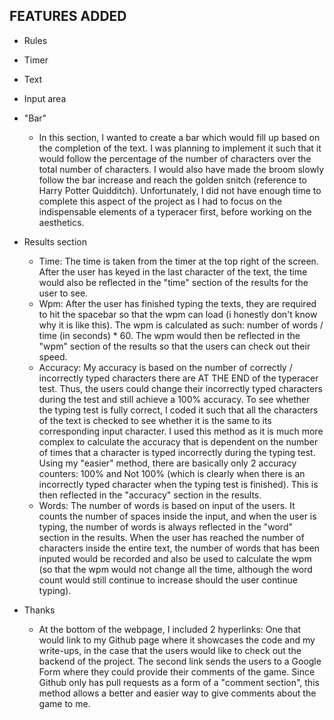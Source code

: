 FEATURES ADDED
---------------
- Rules

- Timer

- Text

- Input area

- "Bar" 
  - In this section, I wanted to create a bar which would fill up based on the completion of the text. I was planning to implement it such that it would follow the percentage of the number of characters over the total number of characters. I would also have made the broom slowly follow the bar increase and reach the golden snitch (reference to Harry Potter Quidditch). Unfortunately, I did not have enough time to complete this aspect of the project as I had to focus on the indispensable elements of a typeracer first, before working on the aesthetics. 
- Results section
  - Time: The time is taken from the timer at the top right of the screen. After the user has keyed in the last character of the text, the time would also be reflected in the "time" section of the results for the user to see.
  - Wpm: After the user has finished typing the texts, they are required to hit the spacebar so that the wpm can load (i honestly don't know why it is like this). The wpm is calculated as such: number of words / time (in seconds) * 60. The wpm would then be reflected in the "wpm" section of the results so that the users can check out their speed.
  - Accuracy: My accuracy is based on the number of correctly / incorrectly typed characters there are AT THE END of the typeracer test. Thus, the users could change their incorrectly typed characters during the test and still achieve a 100% accuracy. To see whether the typing test is fully correct, I coded it such that all the characters of the text is checked to see whether it is the same to its corresponding input character. I used this method as it is much more complex to calculate the accuracy that is dependent on the number of times that a character is typed incorrectly during the typing test. Using my "easier" method, there are basically only 2 accuracy counters: 100% and Not 100% (which is clearly when there is an incorrectly typed character when the typing test is finished). This is then reflected in the "accuracy" section in the results.
  - Words: The number of words is based on input of the users. It counts the number of spaces inside the input, and when the user is typing, the number of words is always reflected in the "word" section in the results. When the user has reached the number of characters inside the entire text, the number of words that has been inputed would be recorded and also be used to calculate the wpm (so that the wpm would not change all the time, although the word count would still continue to increase should the user continue typing).
  
- Thanks
  - At the bottom of the webpage, I included 2 hyperlinks: One that would link to my Github page where it showcases the code and my write-ups, in the case that the users would like to check out the backend of the project. The second link sends the users to a Google Form where they could provide their comments of the game. Since Github only has pull requests as a form of a "comment section", this method allows a better and easier way to give comments about the game to me.

